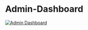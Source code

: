 # Admin-Dashboard
[![Admin Dashboard](https://github.com/TMacnaw/Admin-Dashboard/blob/main/demo.png)](#features)
